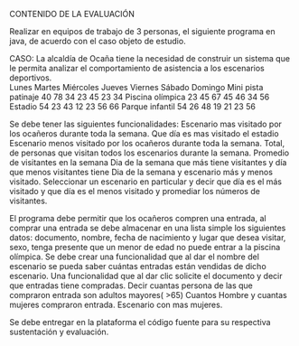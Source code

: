 CONTENIDO DE LA EVALUACIÓN

Realizar en equipos de trabajo de 3 personas, el siguiente programa en java, de acuerdo con el caso objeto de estudio.

CASO: La alcaldía de Ocaña tiene la necesidad de construir un sistema que le permita analizar el comportamiento de asistencia a los escenarios deportivos.  
	Lunes	Martes	Miércoles	Jueves	Viernes	Sábado	Domingo
Mini pista patinaje	40	78	34	23	45	23	34
Piscina olímpica	23	45	67	45	46	34	56
Estadio	54	23	43	12	23	56	66
Parque infantil	54	26	48	19	21	23	56
  

Se debe tener las siguientes funcionalidades:
Escenario mas visitado por los ocañeros durante toda la semana.
Que día es mas visitado el estadio
Escenario menos visitado por los ocañeros durante toda la semana.
Total, de personas que visitan todos los escenarios durante la semana.
Promedio de visitantes en la semana
Dia de la semana que más tiene visitantes y día que menos visitantes tiene
Dia de la semana y escenario más y menos visitado.
Seleccionar un escenario en particular y decir que día es el más visitado y que día es el menos visitado y promediar los números de visitantes.


El programa debe permitir que los ocañeros compren una entrada, al comprar una entrada se debe almacenar en una lista simple los siguientes datos: documento, nombre, fecha de nacimiento y lugar que desea visitar, sexo, tenga presente que un menor de edad no puede entrar a la piscina olímpica. 
Se debe crear una funcionalidad que al dar el nombre del escenario se pueda saber cuántas entradas están vendidas de dicho escenario.
Una funcionalidad que al dar clic solicite el documento y decir que entradas tiene compradas.
Decir cuantas persona de las que compraron entrada son adultos mayores( >65)
Cuantos Hombre y cuantas mujeres compraron entrada.
Escenario con mas mujeres.


Se debe entregar en la plataforma el código fuente para su respectiva sustentación y evaluación. 
